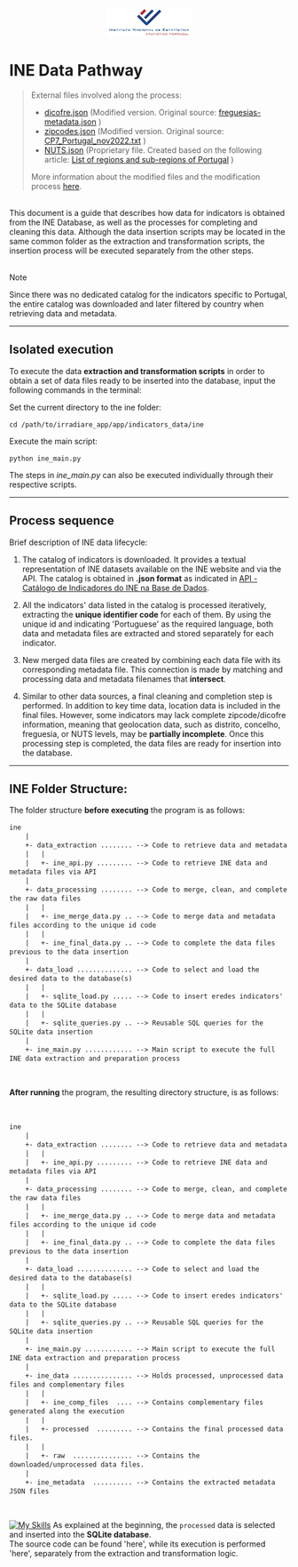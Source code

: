 <br>
<div align="center">
  <img src="images/ine-logo.jpg" width="30%" height="30% alt="INE"">
</div>

# INE Data Pathway


>External files involved along the process:
  >- [dicofre.json](../app/utils/loc_codes/dicofre.json) (Modified version. Original source: [freguesias-metadata.json](https://dados.gov.pt/pt/datasets/freguesias-de-portugal/) )
  >- [zipcodes.json](../app/utils/loc_codes/zipcodes.json) (Modified version. Original source: [CP7_Portugal_nov2022.txt](https://github.com/temospena/CP7/tree/master/CP7%20Portugal) )
  >- [NUTS.json](../app/utils/nuts_levels/NUTS.json) (Proprietary file. Created based on the following article: [List of regions and sub-regions of Portugal](https://en.wikipedia.org/wiki/List_of_regions_and_sub-regions_of_Portugal) )
> 
> More information about the modified files and the modification process [here](../app/utils/Readme.md).

<br>
This document is a guide that describes how data for indicators is obtained from the INE Database, as well as the processes for completing and cleaning this data. Although the data insertion scripts may be located in the same common folder as the extraction and transformation scripts, the insertion process will be executed separately from the other steps.
<br><br>

> [!NOTE]  
> Since there was no dedicated catalog for the indicators specific to Portugal, the entire catalog was downloaded and later filtered by country when retrieving data and metadata.


---
## Isolated execution
To execute the data **extraction and transformation scripts** in order to obtain a set of data files ready to be inserted into the database, input the following commands in the terminal:

Set the current directory to the ine folder:
```
cd /path/to/irradiare_app/app/indicators_data/ine
```

Execute the main script:
```
python ine_main.py
```

The steps in *ine_main.py* can also be executed individually through their respective scripts.

---

## Process sequence
Brief description of INE data lifecycle:

  1. The catalog of indicators is downloaded. It provides a textual representation of INE datasets available on the INE website and via the API. The catalog is obtained in **.json format** as indicated in [API - Catálogo de Indicadores do INE na Base de Dados](https://www.ine.pt/xportal/xmain?xpid=INE&xpgid=ine_api&INST=322751522).
     
  2. All the indicators' data listed in the catalog is processed iteratively, extracting the **unique identifier code** for each of them. By using the unique id and indicating 'Portuguese' as the required language, both data and metadata files are extracted and stored separately for each indicator.

  3. New merged data files are created by combining each data file with its corresponding metadata file. This connection is made by matching and processing data and metadata filenames that **intersect**.

  4. Similar to other data sources, a final cleaning and completion step is performed. In addition to key time data, location data is included in the final files. However, some indicators may lack complete zipcode/dicofre information, meaning that geolocation data, such as distrito, concelho, freguesia, or NUTS levels, may be **partially incomplete**. Once this processing step is completed, the data files are ready for insertion into the database.

---

## INE Folder Structure:
The folder structure **before executing** the program is as follows:

```
ine
    |
    +- data_extraction ........ --> Code to retrieve data and metadata
    |   |
    |   +- ine_api.py ......... --> Code to retrieve INE data and metadata files via API
    |
    +- data_processing ........ --> Code to merge, clean, and complete the raw data files
    |   | 
    |   +- ine_merge_data.py .. --> Code to merge data and metadata files according to the unique id code
    |   |
    |   +- ine_final_data.py .. --> Code to complete the data files previous to the data insertion
    |
    +- data_load .............. --> Code to select and load the desired data to the database(s)
    |   |
    |   +- sqlite_load.py ..... --> Code to insert eredes indicators' data to the SQLite database
    |   |    
    |   +- sqlite_queries.py .. --> Reusable SQL queries for the SQLite data insertion
    |
    +- ine_main.py ............ --> Main script to execute the full INE data extraction and preparation process
```

<br>

**After running** the program, the resulting directory structure, is as follows:

<br>

```
ine
    |
    +- data_extraction ........ --> Code to retrieve data and metadata
    |   |
    |   +- ine_api.py ......... --> Code to retrieve INE data and metadata files via API
    |
    +- data_processing ........ --> Code to merge, clean, and complete the raw data files
    |   | 
    |   +- ine_merge_data.py .. --> Code to merge data and metadata files according to the unique id code
    |   |
    |   +- ine_final_data.py .. --> Code to complete the data files previous to the data insertion
    |
    +- data_load .............. --> Code to select and load the desired data to the database(s)
    |   |
    |   +- sqlite_load.py ..... --> Code to insert eredes indicators' data to the SQLite database
    |   |    
    |   +- sqlite_queries.py .. --> Reusable SQL queries for the SQLite data insertion
    |
    +- ine_main.py ............ --> Main script to execute the full INE data extraction and preparation process
    |
    +- ine_data ............... --> Holds processed, unprocessed data files and complementary files
    |   |
    |   +- ine_comp_files  .... --> Contains complementary files generated along the execution
    |   |
    |   +- processed  ......... --> Contains the final processed data files.
    |   |
    |   +- raw  ............... --> Contains the downloaded/unprocessed data files.
    |
    +- ine_metadata  .......... --> Contains the extracted metadata JSON files
```

<br>

[![My Skills](https://skillicons.dev/icons?i=sqlite&theme=light)](https://skillicons.dev)  As explained at the beginning, the `processed` data is selected and inserted into the **SQLite database**.<br>
The source code can be found 'here', while its execution is performed 'here', separately from the extraction and transformation logic.
